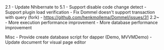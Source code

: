 2.1
	- Update Nhibernate to 5.1
	- Support disable code change detect
	- Support plugin load verification
	- Fix Dommel doesn't support transaction with query (fork)
		- https://github.com/henkmollema/Dommel/issues/31
2.2~
	- More execution performance improvement
	- More database performance improvement

Misc
	- Provide create database script for dapper (Demo, MVVMDemo)
	- Update document for visual page editor
